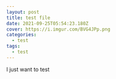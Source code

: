 ```yaml
---
layout: post
title: test file
date: 2021-09-25T05:54:23.180Z
cover: https://i.imgur.com/BVG4JPp.png
categories:
  - test
tags:
  - test
---
```

I just want to test